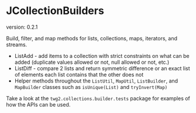 JCollectionBuilders
==============
version: 0.2.1

Build, filter, and map methods for lists, collections, maps, iterators, and streams. 
* ListAdd - add items to a collection with strict constraints on what can be added (duplicate values allowed or not, null allowed or not, etc.)
* ListDiff - compare 2 lists and return symmetric difference or an exact list of elements each list contains that the other does not
* Helper methods throughout the `ListUtil`, `MapUtil`, `ListBuilder`, and `MapBuilder` classes such as `isUnique(List)` and `tryInvert(Map)`

Take a look at the `twg2.collections.builder.tests` package for examples of how the APIs can be used.
